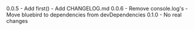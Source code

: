 0.0.5 - Add first()
      - Add CHANGELOG.md
0.0.6 - Remove console.log's
      - Move bluebird to dependencies from devDependencies
0.1.0 - No real changes
